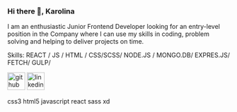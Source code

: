 ### Hi there 👋, Karolina

I am an enthusiastic Junior Frontend Developer looking for an entry-level position in the Company where I can use my skills in coding, problem solving and helping to deliver projects on time.


Skills:  REACT / JS / HTML / CSS/SCSS/ NODE.JS / MONGO.DB/ EXPRES.JS/ FETCH/ GULP/ 



[<img src='https://cdn.jsdelivr.net/npm/simple-icons@3.0.1/icons/github.svg' alt='github' height='40'>](https://github.com/https://github.com/kstarowicz)  [<img src='https://cdn.jsdelivr.net/npm/simple-icons@3.0.1/icons/linkedin.svg' alt='linkedin' height='40'>](https://www.linkedin.com/in/www.linkedin.com/in/karolina-starowicz-3694bb217/)  

css3 html5 javascript react sass xd
